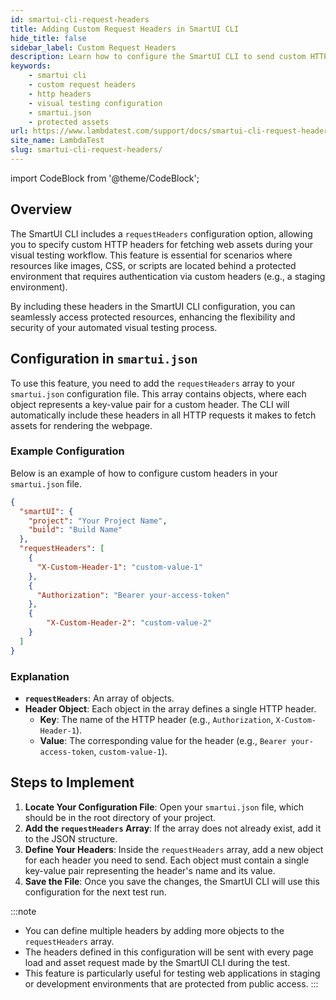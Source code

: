 ```yaml
---
id: smartui-cli-request-headers
title: Adding Custom Request Headers in SmartUI CLI
hide_title: false
sidebar_label: Custom Request Headers
description: Learn how to configure the SmartUI CLI to send custom HTTP headers for fetching protected assets during visual regression testing.
keywords:
    - smartui cli
    - custom request headers
    - http headers
    - visual testing configuration
    - smartui.json
    - protected assets
url: https://www.lambdatest.com/support/docs/smartui-cli-request-headers/
site_name: LambdaTest
slug: smartui-cli-request-headers/
---
```


import CodeBlock from '@theme/CodeBlock';

<script type="application/ld+json"
      dangerouslySetInnerHTML={{ __html: JSON.stringify({
       "@context": "https://schema.org",
       "@type": "BreadcrumbList",
       "itemListElement": [{
         "@type": "ListItem",
         "position": 1,
         "name": "LambdaTest",
         "item": "https://www.lambdatest.com"
       },{
         "@type": "ListItem",
         "position": 2,
         "name": "Support",
         "item": "https://www.lambdatest.com/support/docs/"
       },{
         "@type": "ListItem",
         "position": 3,
         "name": "Custom Request Headers in SmartUI CLI",
         "item": "https://www.lambdatest.com/support/docs/smartui-cli-request-headers/"
       }]
     })
   }}
></script>

## Overview

The SmartUI CLI includes a `requestHeaders` configuration option, allowing you to specify custom HTTP headers for fetching web assets during your visual testing workflow. This feature is essential for scenarios where resources like images, CSS, or scripts are located behind a protected environment that requires authentication via custom headers (e.g., a staging environment).

By including these headers in the SmartUI CLI configuration, you can seamlessly access protected resources, enhancing the flexibility and security of your automated visual testing process.

## Configuration in `smartui.json`

To use this feature, you need to add the `requestHeaders` array to your `smartui.json` configuration file. This array contains objects, where each object represents a key-value pair for a custom header. The CLI will automatically include these headers in all HTTP requests it makes to fetch assets for rendering the webpage.

### Example Configuration

Below is an example of how to configure custom headers in your `smartui.json` file.

```json title="smartui.json"
{
  "smartUI": {
    "project": "Your Project Name",
    "build": "Build Name"
  },
  "requestHeaders": [
    {
      "X-Custom-Header-1": "custom-value-1"
    },
    {
      "Authorization": "Bearer your-access-token"
    },
    {
        "X-Custom-Header-2": "custom-value-2"
    }
  ]
}
````

### Explanation

  * **`requestHeaders`**: An array of objects.
  * **Header Object**: Each object in the array defines a single HTTP header.
      * **Key**: The name of the HTTP header (e.g., `Authorization`, `X-Custom-Header-1`).
      * **Value**: The corresponding value for the header (e.g., `Bearer your-access-token`, `custom-value-1`).

## Steps to Implement

1.  **Locate Your Configuration File**: Open your `smartui.json` file, which should be in the root directory of your project.
2.  **Add the `requestHeaders` Array**: If the array does not already exist, add it to the JSON structure.
3.  **Define Your Headers**: Inside the `requestHeaders` array, add a new object for each header you need to send. Each object must contain a single key-value pair representing the header's name and its value.
4.  **Save the File**: Once you save the changes, the SmartUI CLI will use this configuration for the next test run.

:::note

  * You can define multiple headers by adding more objects to the `requestHeaders` array.
  * The headers defined in this configuration will be sent with every page load and asset request made by the SmartUI CLI during the test.
  * This feature is particularly useful for testing web applications in staging or development environments that are protected from public access.
    :::

<!-- end list -->
